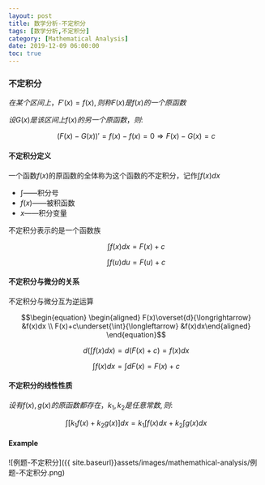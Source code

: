 ```yaml
---
layout: post
title: 数学分析-不定积分
tags: [数学分析,不定积分]
category: [Mathematical Analysis]
date: 2019-12-09 06:00:00
toc: true
---
```


### 不定积分

$在某个区间上，F'(x)=f(x),则称F(x)是f(x)的一个原函数$

$设G(x)是该区间上f(x)的另一个原函数，则:$

$$(F(x)-G(x))'=f(x)-f(x)=0\Rightarrow F(x)-G(x) = c$$

#### 不定积分定义

一个函数$f(x)$的原函数的全体称为这个函数的不定积分，记作$\int f(x)dx$

- $\int$——积分号
- $f(x)$——被积函数
- $x$——积分变量

不定积分表示的是一个函数族

$$\int f(x)dx=F(x)+c$$

$$\int f(u)du=F(u)+c$$

#### 不定积分与微分的关系

不定积分与微分互为逆运算

$$\begin{equation} \begin{aligned} F(x)\overset{d}{\longrightarrow} &f(x)dx \\ F(x)+c\underset{\int}{\longleftarrow} &f(x)dx\end{aligned} \end{equation}$$

$$d(\int f(x)dx)=d(F(x)+c)=f(x)dx$$

$$\int f(x)dx=\int dF(x)=F(x)+c$$

#### 不定积分的线性性质

$设有f(x),g(x)的原函数都存在，k_1,k_2是任意常数,则:$

$$\int [k_1f(x)+k_2g(x)]dx=k_1\int f(x)dx+k_2\int g(x)dx$$

#### Example

![例题-不定积分]({{ site.baseurl}}assets/images/mathemathical-analysis/例题-不定积分.png)